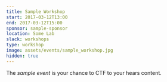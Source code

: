 ```yaml
---
title: Sample Workshop
start: 2017-03-12T13:00
end: 2017-03-12T15:00
sponsor: sample-sponsor
location: Some Lab
slack: workshops
type: workshop
image: assets/events/sample_workshop.jpg
hidden: true
---
```


The *sample event* is your chance to CTF to your hears content.
